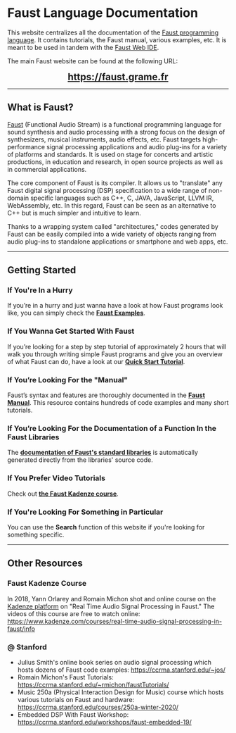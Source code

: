 # Faust Language Documentation

This website centralizes all the documentation of the [Faust programming language](https://faust.grame.fr). It contains tutorials, the Faust manual, various examples, etc. It is meant to be used in tandem with the [Faust Web IDE](https://faustide.grame.fr). 

The main Faust website can be found at the following URL:

<center>
<a href="https://faust.grame.fr" style="font-size:16pt; font-weight:bold;">https://faust.grame.fr</a>
</center>

---

## What is Faust?

[Faust](https://faust.grame.fr) (Functional Audio Stream) is a functional programming language for sound synthesis and audio processing with a strong focus on the design of synthesizers, musical instruments, audio effects, etc. Faust targets high-performance signal processing applications and audio plug-ins for a variety of platforms and standards. It is used on stage for concerts and artistic productions, in education and research, in open source projects as well as in commercial applications.

The core component of Faust is its compiler. It allows us to "translate" any Faust digital signal processing (DSP) specification to a wide range of non-domain specific languages such as C++, C, JAVA, JavaScript, LLVM IR, WebAssembly, etc. In this regard, Faust can be seen as an alternative to C++ but is much simpler and intuitive to learn.

Thanks to a wrapping system called "architectures," codes generated by Faust can be easily compiled into a wide variety of objects ranging from audio plug-ins to standalone applications or smartphone and web apps, etc.

---

## Getting Started

### If You're In a Hurry

If you’re in a hurry and just wanna have a look at how Faust programs look like, you can simply check the [**Faust Examples**](examples/ambisonics.md). 

### If You Wanna Get Started With Faust

If you’re looking for a step by step tutorial of approximately 2 hours that will walk you through writing simple Faust programs and give you an overview of what Faust can do, have a look at our [**Quick Start Tutorial**](manual/quick-start.md).

### If You’re Looking For the "Manual"

Faust’s syntax and features are thoroughly documented in the [**Faust Manual**](manual/introduction.md). This resource contains hundreds of code examples and many short tutorials.

### If You’re Looking For the Documentation of a Function In the Faust Libraries

The [**documentation of Faust's standard libraries**](https://faustlibraries.grame.fr/) is automatically generated directly from the libraries' source code.

### If You Prefer Video Tutorials

Check out [**the Faust Kadenze course**](https://www.kadenze.com/courses/real-time-audio-signal-processing-in-faust/info).

### If You're Looking For Something in Particular

You can use the **Search** function of this website if you're looking for something specific.

---

## Other Resources

### Faust Kadenze Course

In 2018, Yann Orlarey and Romain Michon shot and online course on the [Kadenze platform](https://www.kadenze.com) on "Real Time Audio Signal Processing in Faust." The videos of this course are free to watch online: <https://www.kadenze.com/courses/real-time-audio-signal-processing-in-faust/info>

### @ Stanford

* Julius Smith's online book series on audio signal processing which hosts dozens of Faust code examples: <https://ccrma.stanford.edu/~jos/>
* Romain Michon's Faust Tutorials: <https://ccrma.stanford.edu/~rmichon/faustTutorials/>
* Music 250a (Physical Interaction Design for Music) course which hosts various tutorials on Faust and hardware: <https://ccrma.stanford.edu/courses/250a-winter-2020/>
* Embedded DSP With Faust Workshop: <https://ccrma.stanford.edu/workshops/faust-embedded-19/>
